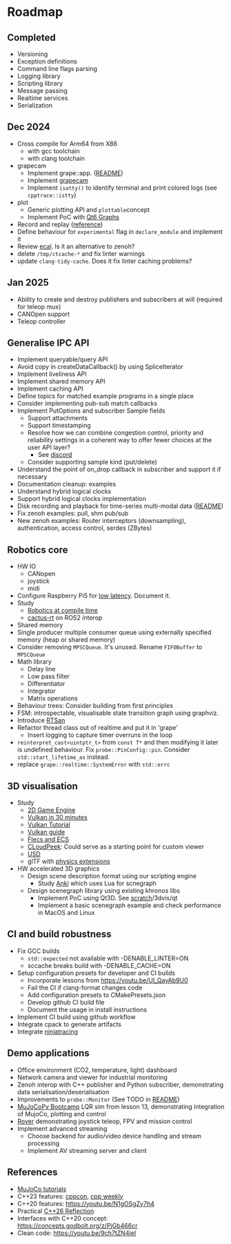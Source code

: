 # Roadmap

## Completed

- Versioning
- Exception definitions
- Command line flags parsing
- Logging library
- Scripting library
- Message passing
- Realtime services
- Serialization

## Dec 2024

- Cross compile for Arm64 from X86 
  - with gcc toolchain
  - with clang toolchain
- grapecam
  - Implement grape::app. ([README](../modules/common/app/README.md))
  - Implement [grapecam](https://github.com/cvilas/grapecam)
  - Implement `isatty()` to identify terminal and print colored logs (see `cpptrace::istty`)
- plot
  - Generic plotting API and `plottable`concept
  - Implement PoC with [Qt6 Graphs](https://doc.qt.io/qt-6/qtgraphs-index.html)
- Record and replay ([reference](https://github.com/basis-robotics/basis/tree/main/cpp/recorder))
- Define behaviour for `experimental` flag in `declare_module` and implement it
- Review [ecal](https://github.com/eclipse-ecal/ecal). Is it an alternative to zenoh?
- delete `/tmp/ctcache-*` and fix linter warnings
- update `clang-tidy-cache`. Does it fix linter caching problems?

## Jan 2025

- Ability to create and destroy publishers and subscribers at will (required for teleop mux)
- CANOpen support
- Teleop controller

## Generalise IPC API

- Implement queryable/query API
- Avoid copy in createDataCallback() by using SpliceIterator
- Implement liveliness API
- Implement shared memory API
- Implement caching API
- Define topics for matched example programs in a single place
- Consider implementing pub-sub match callbacks
- Implement PutOptions and subscriber Sample fields
  - Support attachments
  - Support timestamping
  - Resolve how we can combine congestion control, priority and reliability settings in a coherent way to offer fewer choices at the user API layer?
    - See [discord](https://discord.com/channels/914168414178779197/940584045287460885/1311629493445853206)
  - Consider supporting sample kind (put/delete)
- Understand the point of on_drop callback in subscriber and support it if necessary
- Documentation cleanup: examples
- Understand hybrid logical clocks
- Support hybrid logical clocks implementation
- Disk recording and playback for time-series multi-modal data ([README](../modules/common/recorder/README.md))
- Fix zenoh examples: pull, shm pub/sub
- New zenoh examples: Router interceptors (downsampling), authentication, access control, serdes (ZBytes)
  
## Robotics core

- HW IO
  - CANopen
  - joystick
  - midi
- Configure Raspberry Pi5 for [low latency](https://ubuntu.com/blog/real-time-kernel-tuning). Document it.
- Study
  - [Robotics at compile time](https://youtu.be/Y6AUsB3RUhA)
  - [cactus-rt](https://github.com/cactusdynamics/cactus-rt/) on ROS2 interop
- Shared memory
- Single producer multiple consumer queue using externally specified memory (heap or shared memory)
- Consider removing `MPSCQueue`. It's unused. Rename `FIFOBuffer` to `MPSCQueue`
- Math library
  - Delay line
  - Low pass filter
  - Differentiator
  - Integrator
  - Matrix operations
- Behaviour trees: Consider building from first principles
- FSM: introspectable, visualisable state transition graph using graphviz.
- Introduce [RTSan](https://clang.llvm.org/docs/RealtimeSanitizer.html)
- Refactor thread class out of realtime and put it in 'grape'
  - Insert logging to capture timer overruns in the loop
- `reinterpret_cast<uintptr_t>` from `const T*` and then modifying it later is undefined behaviour. Fix `probe::PinConfig::pin`. Consider `std::start_lifetime_as` instead.
- replace `grape::realtime::SystemError` with `std::errc`

## 3D visualisation

- Study
  - [2D Game Engine](https://pikuma.com/courses/cpp-2d-game-engine-development)
  - [Vulkan in 30 minutes](https://renderdoc.org/vulkan-in-30-minutes.html)
  - [Vulkan Tutorial](https://vulkan-tutorial.com/)
  - [Vulkan guide](https://vkguide.dev/)
  - [Flecs and ECS](https://github.com/SanderMertens/flecs)
  - [CLoudPeek](https://github.com/Geekgineer/CloudPeek/tree/main): Could serve as a starting point for custom viewer
  - [USD](https://developer.nvidia.com/usd#nvidia)
  - glTF with [physics extensions](https://github.com/eoineoineoin/glTF_Physics)
- HW accelerated 3D graphics
  - Design scene description format using our scripting engine
    - Study [Anki](https://github.com/godlikepanos/anki-3d-engine) which uses Lua for scnegraph
  - Design scenegraph library using existing khronos libs
    - Implement PoC using Qt3D. See [scratch](https://github.com/cvilas/scratch)/3dvis/qt
    - Implement a basic scenegraph example and check performance in MacOS and Linux

## CI and build robustness

- Fix GCC builds
  - `std::expected` not available with -DENABLE_LINTER=ON
  - sccache breaks build with -DENABLE_CACHE=ON
- Setup configuration presets for developer and CI builds
  - Incorporate lessons from https://youtu.be/UI_QayAb9U0
  - Fail the CI if clang-format changes code
  - Add configuration presets to CMakePresets.json
  - Develop github CI build file
  - Document the usage in install instructions
- Implement CI build using github workflow  
- Integrate cpack to generate artifacts
- Integrate [ninjatracing](https://github.com/nico/ninjatracing)

## Demo applications

- Office environment (CO2, temperature, light) dashboard
- Network camera and viewer for industrial monitoring
- Zenoh interop with C++ publisher and Python subscriber, demonstrating data serialisation/deserialisation
- Improvements to `probe::Monitor` (See TODO in [README](../modules/probe/monitor/README.md))
- [MuJoCoPy Bootcamp](https://pab47.github.io/mujocopy.html) LQR sim from lesson 13, demonstrating integration of MujoCo, plotting and control
- [Rover](https://github.com/nasa-jpl/open-source-rover) demonstrating joystick teleop, FPV and mission control
- Implement advanced streaming
  - Choose backend for audio/video device handling and stream processing
  - Implement AV streaming server and client

## References

- [MuJoCo tutorials](https://pab47.github.io/mujoco.html)
- C++23 features: [cppcon](https://youtu.be/Cttb8vMuq-Y), [cpp weekly](https://youtu.be/N2HG___9QFI)
- C++20 features: <https://youtu.be/N1gOSgZy7h4>
- Practical [C++26 Reflection](https://youtu.be/cqQ7v6xdZRw)
- Interfaces with C++20 concept: <https://concepts.godbolt.org/z/PjGb466cr>
- Clean code: <https://youtu.be/9ch7tZN4jeI>

